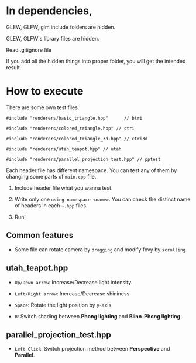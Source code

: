 # In dependencies,

GLEW, GLFW, glm include folders are hidden.

GLEW, GLFW's library files are hidden.

Read .gitignore file

If you add all the hidden things into proper folder, you will get the intended result.

# How to execute

There are some own test files.

`#include "renderers/basic_triangle.hpp"      // btri`

`#include "renderers/colored_triangle.hpp" // ctri`

`#include "renderers/colored_triangle_3d.hpp" // ctri3d`

`#include "renderers/utah_teapot.hpp" // utah`

`#include "renderers/parallel_projection_test.hpp" // pptest`

Each header file has different namespace. You can test any of them by changing some parts of `main.cpp` file.

1. Include header file what you wanna test.

2. Write only one `using namespace <name>`. You can check the distinct name of headers in each `~.hpp` files.

3. Run!

## Common features

- Some file can rotate camera by `dragging` and modify fovy by `scrolling`

## utah_teapot.hpp

- `Up/Down arrow`: Increase/Decrease light intensity.

- `Left/Right arrow`: Increase/Decrease shininess.

- `Space`: Rotate the light position by y-axis.

- `B`: Switch shading between **Phong lighting** and **Blinn-Phong lighting**.

## parallel_projection_test.hpp

- `Left Click`: Switch projection method between **Perspective** and **Parallel**.
